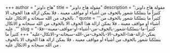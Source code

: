 +++
author = "هاج داونز"
title = "مقولة هاج داونز"
description = "مقولة هاج داونز: كثيراً ما يتملكنا شعور بالخوف من أشياء أو مواقف معينة ، فلا يمكن ازالة هذا الخوف الا بالخوف من الله سبحانه و الاتكال عليه ."
quote = '''كثيراً ما يتملكنا شعور بالخوف من أشياء أو مواقف معينة ، فلا يمكن ازالة هذا الخوف الا بالخوف من الله سبحانه و الاتكال عليه .'''
slug = "كثيراً-ما-يتملكنا-شعور-بالخوف-من-أشياء-أو-مواقف-معينة--فلا-يمكن-ازالة-هذا-الخوف-الا-بالخوف-من-الله-سبحانه-و-الاتكال-عليه"
+++
كثيراً ما يتملكنا شعور بالخوف من أشياء أو مواقف معينة ، فلا يمكن ازالة هذا الخوف الا بالخوف من الله سبحانه و الاتكال عليه .

